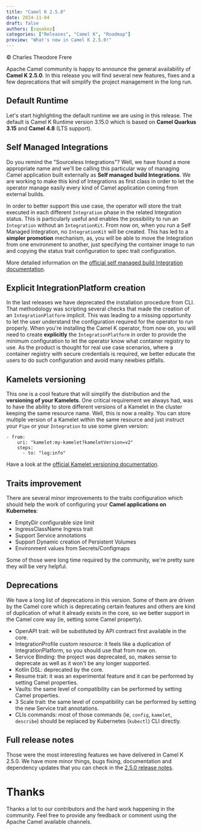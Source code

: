 ```yaml
---
title: "Camel K 2.5.0"
date: 2024-11-04
draft: false
authors: [squakez]
categories: ["Releases", "Camel K", "Roadmap"]
preview: "What's new in Camel K 2.5.0!"
---
```

© Charles Theodore Frere

Apache Camel community is happy to announce the general availability of **Camel K 2.5.0**. In this release you will find several new features, fixes and a few deprecations that will simplify the project management in the long run.

## Default Runtime

Let's start highlighting the default runtime we are using in this release. The default is Camel K Runtime version 3.15.0 which is based on **Camel Quarkus 3.15** and **Camel 4.8** (LTS support).

## Self Managed Integrations

Do you remind the "Sourceless Integrations"? Well, we have found a more appropriate name and we'll be calling this particular way of managing Camel application built externally as **Self managed build Integrations**. We are working to make this kind of Integrations as first class in order to let the operator manage easily every kind of Camel application coming from external builds.

In order to better support this use case, the operator will store the trait executed in each different `Integration` phase in the related Integration status. This is particularly useful and enables the possibility to run an `Integration` without an `IntegrationKit`. From now on, when you run a Self Managed Integration, no `IntegrationKit` will be created. This has led to a **simpler promotion** mechanism, as, you will be able to move the Integration from one environment to another, just specifying the container image to run and copying the status trait configuration to spec trait configuration.

More detailed information on the [official self managed build Integration documentation](/camel-k/next/running/self-managed.html).

## Explicit IntegrationPlatform creation

In the last releases we have deprecated the installation procedure from CLI. That methodology was scripting several checks that made the creation of an `IntegrationPlatform` implicit. This was leading to a missing opportunity to let the user understand the configuration required for the operator to run properly. When you're installing the Camel K operator, from now on, you will need to create **explicitly** the `IntegrationPlatform` in order to provide the minimum configuration to let the operator know what container registry to use. As the product is thought for real use case scenarios, where a container registry with secure credentials is required, we better educate the users to do such configuration and avoid many newbies pitfalls.

## Kamelets versioning

This one is a cool feature that will simplify the distribution and the **versioning of your Kamelets**. One critical requirement we always had, was to have the ability to store different versions of a Kamelet in the cluster keeping the same resource name. Well, this is now a reality. You can store multiple version of a Kamelet within the same resource and just instruct your `Pipe` or your `Integration` to use some given version:
```
- from:
    uri: "kamelet:my-kamelet?kameletVersion=v2"
    steps:
      - to: "log:info"
```
Have a look at the [official Kamelet versioning documentation](/camel-k/next/kamelets/kamelets-user.html#_kamelet_versioning).

## Traits improvement

There are several minor improvements to the traits configuration which should help the work of configuring your **Camel applications on Kubernetes**:

* EmptyDir configurable size limit
* IngressClassName Ingress trait
* Support Service annotations
* Support Dynamic creation of Persistent Volumes
* Environment values from Secrets/Configmaps

Some of those were long time required by the community, we're pretty sure they will be very helpful.

## Deprecations

We have a long list of deprecations in this version. Some of them are driven by the Camel core which is deprecating certain features and others are kind of duplication of what it already exists in the core, so we better support in the Camel core way (ie, setting some Camel property).

* OpenAPI trait: will be substituted by API contract first available in the core.
* IntegrationProfile custom resource: it feels like a duplication of IntegrationPlatform, so you should use that from now on.
* Service Binding: the project was deprecated, so, makes sense to deprecate as well as it won't be any longer supported.
* Kotlin DSL: deprecated by the core.
* Resume trait: it was an experimental feature and it can be performed by setting Camel properties.
* Vaults: the same level of compatibility can be performed by setting Camel properties.
* 3 Scale trait: the same level of compatibility can be performed by setting the new Service trait annotations.
* CLIs commands: most of those commands (ie, `config`, `kamelet`, `describe`) should be replaced by Kubernetes (`kubectl`) CLI directly.

## Full release notes

Those were the most interesting features we have delivered in Camel K 2.5.0. We have more minor things, bugs fixing, documentation and dependency updates that you can check in the [2.5.0 release notes](https://github.com/apache/camel-k/releases/tag/v2.5.0).

# Thanks

Thanks a lot to our contributors and the hard work happening in the community. Feel free to provide any feedback or comment using the Apache Camel available channels.
